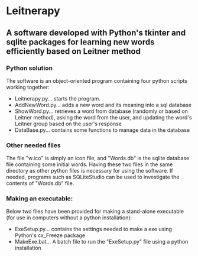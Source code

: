 # Leitnerapy
## A software developed with Python's tkinter and sqlite packages for learning new words efficiently based on Leitner method


### Python solution
The software is an object-oriented program containing four python scripts working together:
- Leitnerapy.py... starts the program.
- AddNewWord.py... adds a new word and its meaning into a sql database
- ShowWord.py... retrieves a word from database (randomly or based on Leitner method),
 asking the word from the user, and updating the word's Leitner group based on the user's response
- DataBase.py... contains some functions to manage data in the database

### Other needed files
The file "w.ico" is simply an icon file, and "Words.db" is the sqlite database file containing some initial words.
Having these two files in the same directory as other python files is necessary for using the software.
If needed, programs such as SQLiteStudio can be used to investigate the contents of "Words.db" file.

### Making an executable:
Below two files have been provided for making a stand-alone executable (for use in computers without a python installation):
- ExeSetup.py... contains the settings needed to make a exe using Python's cx_Freeze package
- MakeExe.bat... A batch file to run the "ExeSetup.py" file using a python installation




